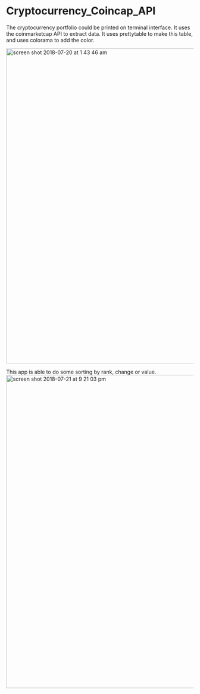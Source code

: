 # Cryptocurrency_Coincap_API

The cryptocurrency portfolio could be printed on terminal interface.
It uses the coinmarketcap API to extract data.
It uses prettytable to make this table, and uses colorama to add the color.

<img width="846" alt="screen shot 2018-07-20 at 1 43 46 am" src="https://user-images.githubusercontent.com/35472776/42992847-a06c924a-8bbe-11e8-9d24-77395b8e92b4.png">




This app is able to do some sorting by rank, change or value.
<img width="841" alt="screen shot 2018-07-21 at 9 21 03 pm" src="https://user-images.githubusercontent.com/35472776/43042209-74032b32-8d2c-11e8-84c1-f279377d65c0.png">
